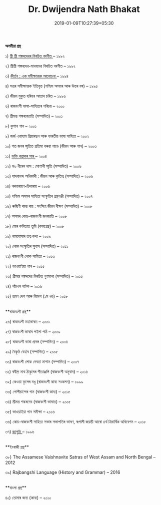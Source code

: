 ﻿---
authorNo: "DNBhakat" 
title: "Dr. Dwijendra Nath Bhakat"
date: 2019-01-09T10:27:39+05:30
role: "Author"
aboutTheAuthor: "In the Sanskrit language of the world, the most famous 'devotional' book is called 'devotional personality'." 
heading: গ্রন্থপঞ্জি
email: test@test.com
draft: false
---

**অসমীয়া গ্ৰন্থ**


১) [ শ্ৰী শ্ৰী শঙ্কৰদেৱৰ বিৰচিত বৰগীত ](./sri-sri-sankardev-birachita-bargeet)– ১৯৯২

২)  শ্ৰীশ্ৰী শঙ্কৰদেৱ-মাধবদেৱ বিৰচিত বৰগীত – ১৯৯২

৩) [ কীৰ্তন : এক সমীক্ষাত্মক আলোচনা ](./kirtan-ek-samīkṣātmak-ālōcanā) – ১৯৯৪

৪)  সত্ৰৰ সমীক্ষাত্মক ইতিবৃত্ত (পশ্চিম অসমৰ আৰু উত্তৰ বঙ্গ) – ১৯৯৫

৫)  জীৱন মুকুত হৰিহৰ আতাৰ চৰিত – ১৯৯৬

৬)  ৰাজবংশী ভাষা-সাহিত্যৰ পৰিচয় – ২০০০

৭)  শ্ৰীমন্ত শঙ্কৰজ্যোতি (সম্পাদিত) – ২০০১

৮)  কুশান গান – ২০০১

৯)  জৰ্জ এৱাহাম প্ৰিয়াৰছন আৰু ভাৰতীয় ভাষা সাহিত্য – ২০০২

১০)  শত জনৰ স্মৃতিত প্রতিমা বৰুৱা পাণ্ডে (জীৱন আৰু গান) – ২০০৩

১১) [ ভক্তি ৰত্নাকৰ সাৰ ](./bhakti-ratnakar-xar)– ২০০৪

১২)  ড০ ধীৰেন দাস : সোণালী স্মৃতি (সম্পাদিত) – ২০০৬

১৩)  যাদবানন্দ অধিকাৰী : জীৱন আৰু কৃতিত্ব (সম্পাদিত) – ২০০৬

১৪)  নৰনাৰায়ণ-চিলাৰায় – ২০০৬

১৫)  পশ্চিম অসমৰ সাহিত্য সংস্কৃতিৰ গ্ৰন্থপঞ্জী (সম্পাদিত) – ২০০৭

১৬)  ৰুক্মিণী কান্ত ৰায় : সংক্ষিপ্ত জীৱন বীক্ষণ (সম্পাদিত) – ২০০৮

১৭)  অসমৰ কোচ-ৰাজবংশী জনজাতি – ২০০৮

১৮)  মোৰ কবিতাত তুমি (কাব্যগ্ৰন্থ) – ২০০৮

১৯)  নামঘোষাৰ তত্ব কথা – ২০০৯

২০)  লোক সংস্কৃতিৰ সুবাস (সম্পাদিত) – ২০১১

২১)  ৰাজবংশী লোক সাহিত্য – ২০১৩

২২)  ভাওয়াইয়া গান – ২০১৫

২৩)  শ্ৰীমন্ত শঙ্কৰদেৱ বিৰচিত গুণমালা (সম্পাদিত) – ২০১৫

২৪)  পাঁচখন নাটক – ২০১৬

২৫)  ভ্ৰমণ দেশ আৰু বিদেশ (১ম খণ্ড) – ২০১৮



<br>
**ৰাজবংশী গ্ৰন্থ**

২৬) ৰাজবংশী মহাভাৰত – ২০০১

২৭) ৰাজবংশী ভাষাৰ পইলা পাঠ – ২০০৯

২৮) ৰাজবংশী ভাষা প্ৰসঙ্গ (সম্পাদিত) – ২০০৪

২৯) বৈকুণ্ঠ বেহাৰ (সম্পাদিত) – ২০০৫

৩০) ৰাজবংশী লোক দেবতা মাশান (সম্পাদিত) – ২০০৭

৩১) ৰবীন্দ্ৰ নাথ ঠাকুৰেৰ গীতাঞ্জলি (ৰাজবংশী অনুবাদ) – ২০১৪

৩২) কেওয়া ফুলেৰ মধু (ৰাজবংশী কাব্য সংকলন) – ১৯৯৯

৩৩) গোপীচান্দেৰ গান (ৰাজবংশী কাব্য) – ২০১৫

৩৪) শ্ৰীমন্ত শঙ্কৰদেব (ৰাজবংশী ভাষাত) – ২০০৫

৩৫) ভাওয়াইয়া গান সমীক্ষা – ২০১৬

৩৬) কোচ-ৰাজবংশী সাহিত্য সভাৰ সভাপতিৰ ভাষণ, ৰূপালী জয়ন্তী আৰো ৪ৰ্থ ত্ৰিবাৰ্ষিক অধিবেশন  – ২০১৮

৩৭) [ জাগৃতি ]( ./jagriti) – ১৯৯৬



<br>
**ইংৰাজী গ্ৰন্থ**

৩৮) The Assamese Vaishnavite Satras of West Assam and North Bengal – 2012

৩৯) Rajbangshi Language (History and Grammar) – 2016



<br>
**বাংলা গ্ৰন্থ**

৪০) তোমাৰ জন্য (কাব্য) – ২০১০




